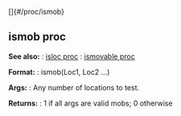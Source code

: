 []{#/proc/ismob}
  ## ismob proc
  **See also:**
  :   [isloc proc](ref/proc/isloc)
  :   [ismovable proc](ref/proc/ismovable)
  <!-- -->
  **Format:**
  :   ismob(Loc1, Loc2 \...)
  <!-- -->
  **Args:**
  :   Any number of locations to test.
  <!-- -->
  **Returns:**
  :   1 if all args are valid mobs; 0 otherwise